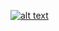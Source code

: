 [2.1]: http://i.imgur.com/P3YfQoD.png (facebook icon with padding)
[2]: https://www.facebook.com/sayannil.das/
[![alt text][2.1]][2]
